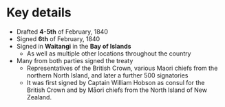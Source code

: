 # Key details
- Drafted **4-5th** of February, 1840
- Signed **6th** of February, 1840
- Signed in **Waitangi** in the **Bay of Islands**
	- As well as multiple other locations throughout the country
- Many from both parties signed the treaty
	- Representatives of the British Crown, various Maori chiefs from the northern North Island, and later a further 500 signatories
	- It was first signed by Captain William Hobson as consul for the British Crown and by Māori chiefs from the North Island of New Zealand.